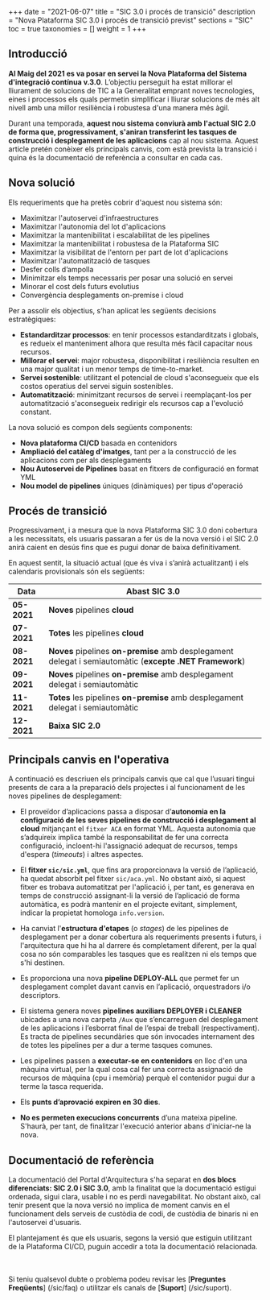 +++
date        = "2021-06-07"
title       = "SIC 3.0 i procés de transició"
description = "Nova Plataforma SIC 3.0 i procés de transició previst"
sections    = "SIC"
toc         = true
taxonomies  = []
weight      = 1
+++

## Introducció

**Al Maig del 2021 es va posar en servei la Nova Plataforma del Sistema d'integració contínua v.3.0**.
L’objectiu perseguit ha estat millorar el lliurament de solucions de TIC a la Generalitat emprant noves tecnologies,
eines i processos els quals permetin simplificar i lliurar solucions de més alt nivell amb una millor resiliència i
robustesa d'una manera més àgil.

Durant una temporada, **aquest nou sistema conviurà amb l'actual SIC 2.0 de forma que, progressivament, s'aniran transferint les tasques
de construcció i desplegament de les aplicacions** cap al nou sistema. Aquest article pretén conèixer els principals canvis, com està prevista
la transició i quina és la documentació de referència a consultar en cada cas.


## Nova solució

Els requeriments que ha pretès cobrir d'aquest nou sistema són:

- Maximitzar l'autoservei d'infraestructures
- Maximitzar l'autonomia del lot d'aplicacions
- Maximitzar la mantenibilitat i escalabilitat de les pipelines
- Maximitzar la mantenibilitat i robustesa de la Plataforma SIC
- Maximitzar la visibilitat de l'entorn per part de lot d'aplicacions
- Maximitzar l'automatització de tasques
- Desfer colls d’ampolla
- Minimitzar els temps necessaris per posar una solució en servei
- Minorar el cost dels futurs evolutius
- Convergència desplegaments on-premise i cloud

Per a assolir els objectius, s’han aplicat les següents decisions estratègiques:

- **Estandarditzar processos**: en tenir processos estandarditzats i globals, es redueix el manteniment alhora
que resulta més fàcil capacitar nous recursos.
- **Millorar el servei**: major robustesa, disponibilitat i resiliència resulten en una major qualitat i un
menor temps de time-to-market.
- **Servei sostenible**: utilitzant el potencial de cloud s'aconsegueix que els costos operatius del servei siguin sostenibles.
- **Automatització**: minimitzant recursos de servei i reemplaçant-los per automatització s'aconsegueix redirigir
els recursos cap a l'evolució constant.

La nova solució es compon dels següents components:

- **Nova plataforma CI/CD** basada en contenidors
- **Ampliació del catàleg d'imatges**, tant per a la construcció de les aplicacions com per als desplegaments
- **Nou Autoservei de Pipelines** basat en fitxers de configuració en format YML
- **Nou model de pipelines** úniques (dinàmiques) per tipus d'operació

## Procés de transició

Progressivament, i a mesura que la nova Plataforma SIC 3.0 doni cobertura a les necessitats, els usuaris passaran a fer ús de la nova
versió i el SIC 2.0 anirà caient en desús fins que es pugui donar de baixa definitivament.

En aquest sentit, la situació actual (que és viva i s’anirà actualitzant) i els calendaris provisionals són els següents:

|Data|Abast SIC 3.0|
|-------|-------|
|**05-2021**|**Noves** pipelines **cloud**|
|**07-2021**|**Totes** les pipelines **cloud**|
|**08-2021**|**Noves** pipelines **on-premise** amb desplegament delegat i semiautomàtic (**excepte .NET Framework**)|
|**09-2021**|**Noves** pipelines **on-premise** amb desplegament delegat i semiautomàtic|
|**11-2021**|**Totes** les pipelines **on-premise** amb desplegament delegat i semiautomàtic|
|**12-2021**|**Baixa SIC 2.0**|

## Principals canvis en l'operativa

A continuació es descriuen els principals canvis que cal que l’usuari tingui presents de cara a la preparació dels projectes
i al funcionament de les noves pipelines de desplegament:

* El proveïdor d’aplicacions passa a disposar d’**autonomia en la configuració de les seves pipelines de construcció i
desplegament al cloud** mitjançant el `fitxer ACA` en format YML. Aquesta autonomia que s’adquireix implica també la responsabilitat
de fer una correcta configuració, incloent-hi l'assignació adequat de recursos, temps d'espera (*timeouts*) i altres aspectes.

* El **fitxer `sic/sic.yml`**, que fins ara proporcionava la versió de l’aplicació, ha quedat absorbit pel fitxer `sic/aca.yml`. No
obstant això, si aquest fitxer es trobava automatitzat per l'aplicació i, per tant, es generava en temps de construcció assignant-li la versió de
l’aplicació de forma automàtica, es podrà mantenir en el projecte evitant, simplement, indicar la propietat homologa `info.version`.

* Ha canviat l'**estructura d'etapes** (o *stages*) de les pipelines de desplegament per a donar cobertura als requeriments presents i futurs, i
l'arquitectura que hi ha al darrere és completament diferent, per la qual cosa no són comparables les tasques que es realitzen ni els
temps que s'hi destinen.

* Es proporciona una nova **pipeline DEPLOY-ALL** que permet fer un desplegament complet davant canvis en l’aplicació, orquestradors
i/o descriptors.

* El sistema genera noves **pipelines auxiliars DEPLOYER i CLEANER** ubicades a una nova carpeta `/Aux` que s’encarreguen del desplegament de les
aplicacions i l’esborrat final de l’espai de treball (respectivament). Es tracta de pipelines secundàries que són invocades internament des
de totes les pipelines per a dur a terme tasques comunes.

* Les pipelines passen a **executar-se en contenidors** en lloc d'en una màquina virtual, per la qual cosa cal fer una correcta assignació
de recursos de màquina (cpu i memòria) perquè el contenidor pugui dur a terme la tasca requerida.

* Els **punts d’aprovació expiren en 30 dies**.

* **No es permeten execucions concurrents** d’una mateixa pipeline. S'haurà, per tant, de finalitzar l'execució anterior abans d'iniciar-ne la nova.

## Documentació de referència

La documentació del Portal d'Arquitectura s'ha separat en **dos blocs diferenciats: SIC 2.0 i SIC 3.0**, amb la finalitat que
la documentació estigui ordenada, sigui clara, usable i no es perdi navegabilitat. No obstant això, cal tenir present que
la nova versió no implica de moment canvis en el funcionament dels serveis de custòdia de codi, de custòdia de binaris ni
en l'autoservei d'usuaris.

El plantejament és que els usuaris, segons la versió que estiguin utilitzant de la Plataforma CI/CD, puguin accedir
a tota la documentació relacionada.


<br/><br/>
Si teniu qualsevol dubte o problema podeu revisar les [**Preguntes Freqüents**] (/sic/faq) o utilitzar els canals de [**Suport**] (/sic/suport).